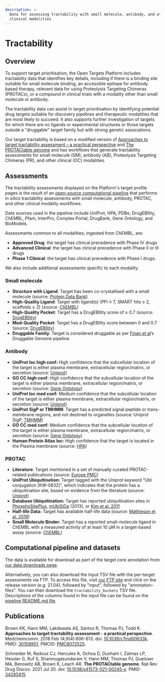 ```yaml
---
description: >-
  Data for assessing tractability with small molecule, antibody, and other
  clinical modalities
---
```


# Tractability

## Overview

To support target prioritisation, the Open Targets Platform includes tractability data that identifies key details, including if there is a binding site suitable for small molecule binding, an accessible epitope for antibody based therapy, relevant data for using Proteolysis Targeting Chimeras (PROTACs), or a compound in clinical trials with a modality other than small molecule or antibody.

The tractability data can assist in target prioritisation by identifying potential drug targets suitable for discovery pipelines and therapeutic modalities that are most likely to succeed. It also supports further investigation of targets for which there are no ligands or experimental structures or those targets outside a "druggable" target family but with strong genetic associations.

Our target tractability is based on a modified version of [Approaches to target tractability assessment – a practical perspective](https://pubs.rsc.org/en/content/articlelanding/2018/md/c7md00633k#!divAbstract) and [The PROTACtable genome](https://doi.org/10.1038/s41573-021-00245-x) and has workflows that generate tractability assessments for small molecule (SM), antibody (AB), Proteolysis Targeting Chimeras (PR), and other clinical (OC) modalities.

## Assessments

The tractability assessments displayed on the Platform's target profile pages is the result of an [open-source computational pipeline](https://github.com/melschneider/tractability_pipeline_v2/tree/master/ot_tractability_pipeline_v2) that performs _in silico_ tractability assessments with small molecule, antibody, PROTAC, and other clinical modality workflows.

Data sources used in the pipeline include UniProt, HPA, PDBe, DrugEBIlity, ChEMBL, Pfam, InterPro, Complex Portal, DrugBank, Gene Ontology, and BioModels.

Assessments common to all modalities, ingested from ChEMBL, are:&#x20;

* **Approved Drug**: the target has clinical precedence with Phase IV drugs&#x20;
* **Advanced Clinical**: the target has clinical precedence with Phase II or III drugs
* **Phase 1 Clinical**: the target has clinical precedence with Phase I drugs.

We also include additional assessments specific to each modality.

### Small molecule

* **Structure with Ligand**: Target has been co-crystallised with a small molecule (source: [Protein Data Bank](https://www.rcsb.org/))
* **High-Quality Ligand**: Target with ligand(s) (PFI ≤ 7, SMART hits ≤ 2, scaffolds ≥ 2) (source: [ChEMBL](https://www.ebi.ac.uk/chembl/))
* **High-Quality Pocket**: Target has a DrugEBIlity score of ≥ 0.7 (source: [DrugEBIlity](http://chembl.github.io/drugebility-structure-based-component/))
* **Med-Quality Pocket**: Target has a DrugEBIlity score between 0 and 0.7 (source: [DrugEBIlity](http://chembl.github.io/drugebility-structure-based-component/))
* **Druggable Family**: Target is considered druggable as per [Finan et al](https://pubmed.ncbi.nlm.nih.gov/28356508/)’s Druggable Genome pipeline.

### Antibody

* **UniProt loc high conf:** High confidence that the subcellular location of the target is either plasma membrane, extracellular region/matrix, or secretion (source: [Uniprot](https://www.uniprot.org/))
* **GO CC high conf:** High confidence that the subcellular location of the target is either plasma membrane, extracellular region/matrix, or secretion (source: [Gene Ontology](http://geneontology.org/))
* **UniProt loc med conf:** Medium confidence that the subcellular location of the target is either plasma membrane, extracellular region/matrix, or secretion (source: [Uniprot](https://www.uniprot.org/))
* **UniProt SigP or TMHMM**: Target has a predicted signal peptide or trans-membrane regions, and not destined to organelles (source: Uniprot SigP, [TMHMM](https://services.healthtech.dtu.dk/service.php?TMHMM-2.0))
* **GO CC med conf:** Medium confidence that the subcellular location of the target is either plasma membrane, extracellular region/matrix, or secretion (source: [Gene Ontology](http://geneontology.org/))
* **Human Protein Atlas loc:** High confidence that the target is located in the Plasma membrane (source: [HPA](https://www.proteinatlas.org/))

### PROTAC

* **Literature**: Target mentioned in a set of manually curated PROTAC-related publications (source: [Europe PMC](http://europepmc.org/))
* **UniProt Ubiquitination:** Target tagged with the Uniprot keyword “Ubl conjugation \[KW-0832]”, which indicates that the protein has a ubiquitination site, based on evidence from the literature (source: [Uniprot](https://www.uniprot.org/))
* **Database Ubiquitination:** Target has reported ubiquitination sites in [PhosphoSitePlus](https://www.phosphosite.org/homeAction.action), [mUbiSiDa](http://reprod.njmu.edu.cn/cgi-bin/mubisida/mUbiSiDa.php) (2013), or [Kim et al. 2011](https://www.sciencedirect.com/science/article/pii/S1097276511006757)
* **Half-life Data:** Target has available half-life data (source: [Mathieson et al. 2018](https://www.nature.com/articles/s41467-018-03106-1))
* **Small Molecule Binder:** Target has a reported small-molecule ligand in ChEMBL with a measured activity of at least 10 μM in a target-based assay (source: [ChEMBL](https://www.ebi.ac.uk/chembl/))

## Computational pipeline and datasets

The data is available for download as part of the target core annotation from [our data downloads page](https://platform.opentargets.org/downloads).

Alternatively, you can also download the input TSV file with the per-target assessments via FTP. To access this file, visit [our FTP site](http://ftp.ebi.ac.uk/pub/databases/opentargets/platform/) and click on the release version (e.g. 21.04), followed by "input", followed by "annotation-files". You can then download the `tractability_buckets` TSV file. Descriptions of the columns found in the input file can be found on the [pipeline README.md file](https://github.com/melschneider/tractability_pipeline_v2/blob/master/README.md).

## Publications

Brown KK, Hann MM, Lakdawala AS, Santos R, Thomas PJ, Todd K. **Approaches to target tractability assessment - a practical perspective**. Medchemcomm. 2018 Feb 14;9(4):606-613. doi: [10.1039/c7md00633k](https://doi.org/10.1039/c7md00633k). PMID: [30108951](https://pubmed.ncbi.nlm.nih.gov/30108951/); PMCID: [PMC6072525](https://europepmc.org/article/PMC/PMC6072525).

Schneider M, Radoux CJ, Hercules A, Ochoa D, Dunham I, Zalmas LP, Hessler G, Ruf S, Shanmugasundaram V, Hann MM, Thomas PJ, Queisser MA, Benowitz AB, Brown K, Leach AR. **The PROTACtable genome**. Nat Rev Drug Discov. 2021 Jul 20. doi: [10.1038/s41573-021-00245-x](https://doi.org/10.1038/s41573-021-00245-x). PMID: [34285415](https://pubmed.ncbi.nlm.nih.gov/34285415/).
